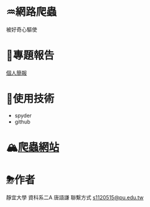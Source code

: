 

# ♒網路爬蟲
被好奇心驅使

# 🌊專題報告

[個人簡報](https://autumn903.github.io/pro-mo/)

# 🍹使用技術
 * spyder
 * github
# 🏔[爬蟲網站]()


# ⛈作者
 靜宜大學 資科系二A 唐語謙 聯繫方式 s1120515@pu.edu.tw


